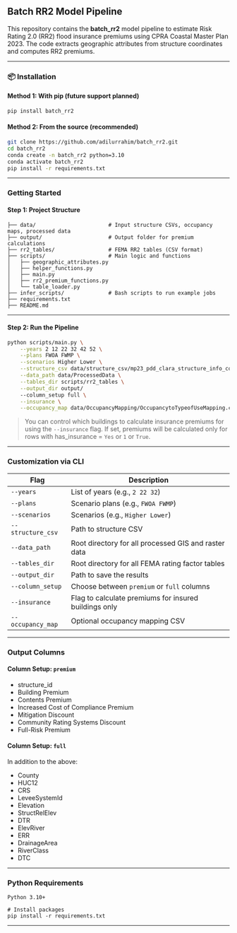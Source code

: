 ## Batch RR2 Model Pipeline

This repository contains the **batch_rr2** model pipeline to estimate Risk Rating 2.0 (RR2) flood insurance premiums using CPRA Coastal Master Plan 2023. The code extracts geographic attributes from structure coordinates and computes RR2 premiums.

---

### 📦 Installation

#### Method 1: With pip (future support planned)
```bash
pip install batch_rr2
```

#### Method 2: From the source (recommended)
```bash
git clone https://github.com/adilurrahim/batch_rr2.git
cd batch_rr2
conda create -n batch_rr2 python=3.10
conda activate batch_rr2
pip install -r requirements.txt
```

---

### Getting Started

#### Step 1: Project Structure
```
├── data/                     	# Input structure CSVs, occupancy maps, processed data
├── output/                   	# Output folder for premium calculations
├── rr2_tables/               	# FEMA RR2 tables (CSV format)
├── scripts/                  	# Main logic and functions
│   ├── geographic_attributes.py
│   ├── helper_functions.py
│   ├── main.py
│   ├── rr2_premium_functions.py
│   └── table_loader.py
├── infer_scripts/            	# Bash scripts to run example jobs
├── requirements.txt
├── README.md
```

---

#### Step 2: Run the Pipeline

```bash
python scripts/main.py \
    --years 2 12 22 32 42 52 \
    --plans FWOA FWMP \
    --scenarios Higher Lower \
    --structure_csv data/structure_csv/mp23_pdd_clara_structure_info_costs_2024_06_18.csv \
    --data_path data/ProcessedData \
    --tables_dir scripts/rr2_tables \
    --output_dir output/
    --column_setup full \
    --insurance \
    --occupancy_map data/OccupancyMapping/OccupancytoTypeofUseMapping.csv
```

> You can control which buildings to calculate insurance premiums for using the `--insurance` flag. If set, premiums will be calculated only for rows with has_insurance = `Yes` or `1` or `True`.

---

### Customization via CLI

| Flag | Description |
|------|-------------|
| `--years` | List of years (e.g., `2 22 32`) |
| `--plans` | Scenario plans (e.g., `FWOA FWMP`) |
| `--scenarios` | Scenarios (e.g., `Higher Lower`) |
| `--structure_csv` | Path to structure CSV |
| `--data_path` | Root directory for all processed GIS and raster data |
| `--tables_dir` | Root directory for all FEMA rating factor tables |
| `--output_dir` | Path to save the results |
| `--column_setup` | Choose between `premium` or `full` columns |
| `--insurance` | Flag to calculate premiums for insured buildings only |
| `--occupancy_map` | Optional occupancy mapping CSV |

---

### Output Columns

#### Column Setup: `premium`
- structure_id
- Building Premium
- Contents Premium
- Increased Cost of Compliance Premium
- Mitigation Discount
- Community Rating Systems Discount
- Full-Risk Premium

#### Column Setup: `full`
In addition to the above:
- County
- HUC12
- CRS
- LeveeSystemId
- Elevation
- StructRelElev
- DTR
- ElevRiver
- ERR
- DrainageArea
- RiverClass
- DTC

---

### Python Requirements
```
Python 3.10+

# Install packages
pip install -r requirements.txt
```

---
